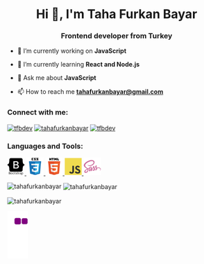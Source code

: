 <h1 align="center">Hi 👋, I'm Taha Furkan Bayar</h1>
<h3 align="center">Frontend developer from Turkey</h3>

- 🔭 I’m currently working on **JavaScript**

- 🌱 I’m currently learning **React and Node.js**

- 💬 Ask me about **JavaScript**

- 📫 How to reach me **tahafurkanbayar@gmail.com**

<h3 align="left">Connect with me:</h3>
<p align="left">
<a href="https://twitter.com/tfbdev" target="blank"><img align="center" src="https://raw.githubusercontent.com/rahuldkjain/github-profile-readme-generator/master/src/images/icons/Social/twitter.svg" alt="tfbdev" height="30" width="40" /></a>
<a href="https://linkedin.com/in/tahafurkanbayar" target="blank"><img align="center" src="https://raw.githubusercontent.com/rahuldkjain/github-profile-readme-generator/master/src/images/icons/Social/linked-in-alt.svg" alt="tahafurkanbayar" height="30" width="40" /></a>
<a href="https://instagram.com/tfbdev" target="blank"><img align="center" src="https://raw.githubusercontent.com/rahuldkjain/github-profile-readme-generator/master/src/images/icons/Social/instagram.svg" alt="tfbdev" height="30" width="40" /></a>
</p>

<h3 align="left">Languages and Tools:</h3>
<p align="left"> <a href="https://getbootstrap.com" target="_blank" rel="noreferrer"> <img src="https://raw.githubusercontent.com/devicons/devicon/master/icons/bootstrap/bootstrap-plain-wordmark.svg" alt="bootstrap" width="40" height="40"/> </a> <a href="https://www.w3schools.com/css/" target="_blank" rel="noreferrer"> <img src="https://raw.githubusercontent.com/devicons/devicon/master/icons/css3/css3-original-wordmark.svg" alt="css3" width="40" height="40"/> </a> <a href="https://www.w3.org/html/" target="_blank" rel="noreferrer"> <img src="https://raw.githubusercontent.com/devicons/devicon/master/icons/html5/html5-original-wordmark.svg" alt="html5" width="40" height="40"/> </a> <a href="https://developer.mozilla.org/en-US/docs/Web/JavaScript" target="_blank" rel="noreferrer"> <img src="https://raw.githubusercontent.com/devicons/devicon/master/icons/javascript/javascript-original.svg" alt="javascript" width="40" height="40"/> </a> <a href="https://sass-lang.com" target="_blank" rel="noreferrer"> <img src="https://raw.githubusercontent.com/devicons/devicon/master/icons/sass/sass-original.svg" alt="sass" width="40" height="40"/> </a> </p>

<p><img align="left" src="https://github-readme-stats.vercel.app/api/top-langs?username=tahafurkanbayar&show_icons=true&locale=en&layout=compact" alt="tahafurkanbayar" /></p>

<p>&nbsp;<img align="center" src="https://github-readme-stats.vercel.app/api?username=tahafurkanbayar&show_icons=true&locale=en" alt="tahafurkanbayar" /></p>

<p><img align="center" src="https://github-readme-streak-stats.herokuapp.com/?user=tahafurkanbayar&" alt="tahafurkanbayar" /></p>

![snake gif](https://github.com/tahafurkanbayar/tahafurkanbayar/blob/output/github-contribution-grid-snake.gif)
